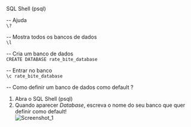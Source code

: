 SQL Shell (psql)

-- Ajuda <br>
```\?```

-- Mostra todos os bancos de dados <br>
```\l ```

-- Cria um banco de dados <br>
```CREATE DATABASE rate_bite_database```

-- Entrar no banco <br>
```\c rate_bite_database```

-- Como definir um banco de dados como default ? <br>
1. Abra o SQL Shell (psql)  
2. Quando aparecer *Database*, escreva o nome do seu banco que quer definir como default! <br>
 ![Screenshot_1](https://github.com/davimgfx/rate-bite/assets/118557337/6b4d69cc-dc00-4083-a979-4dc471be54f7)
